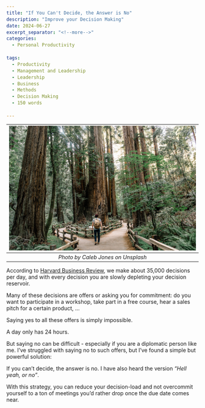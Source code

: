 ```yaml
---
title: "If You Can't Decide, the Answer is No"
description: "Improve your Decision Making"
date: 2024-06-27
excerpt_separator: "<!--more-->"
categories:
  - Personal Productivity

tags:
  - Productivity
  - Management and Leadership
  - Leadership
  - Business
  - Methods
  - Decision Making
  - 150 words

---
```


| ![image](/assets/images/caleb-jones-roadfork-unsplash.jpg) |
|:--:|
| *Photo by Caleb Jones on Unsplash* |

According to [Harvard Business Review](https://www.notion.so/Ideen-f-r-Blogposts-91e9ca50576942a0921abf2dcb06071f?pvs=21), we make about 35,000 decisions per day, and with every decision you are slowly depleting your decision reservoir.

Many of these decisions are offers or asking you for commitment: do you want to participate in a workshop, take part in a free course, hear a sales pitch for a certain product, …

Saying yes to all these offers is simply impossible.

A day only has 24 hours.

But saying no can be difficult - especially if you are a diplomatic person like me. I’ve struggled with saying no to such offers, but I’ve found a simple but powerful solution:

If you can’t decide, the answer is no. I have also heard the version *“Hell yeah, or no”*.

With this strategy, you can reduce your decision-load and not overcommit yourself to a ton of meetings you’d rather drop once the due date comes near.
